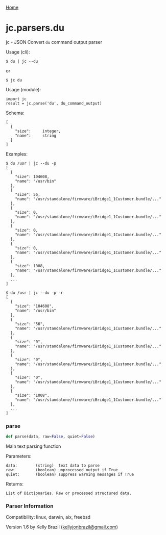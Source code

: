 [Home](https://kellyjonbrazil.github.io/jc/)
<a id="jc.parsers.du"></a>

# jc.parsers.du

jc - JSON Convert `du` command output parser

Usage (cli):

    $ du | jc --du

or

    $ jc du

Usage (module):

    import jc
    result = jc.parse('du', du_command_output)

Schema:

    [
      {
        "size":     integer,
        "name":     string
      }
    ]

Examples:

    $ du /usr | jc --du -p
    [
      {
        "size": 104608,
        "name": "/usr/bin"
      },
      {
        "size": 56,
        "name": "/usr/standalone/firmware/iBridge1_1Customer.bundle/..."
      },
      {
        "size": 0,
        "name": "/usr/standalone/firmware/iBridge1_1Customer.bundle/..."
      },
      {
        "size": 0,
        "name": "/usr/standalone/firmware/iBridge1_1Customer.bundle/..."
      },
      {
        "size": 0,
        "name": "/usr/standalone/firmware/iBridge1_1Customer.bundle/..."
      },
      {
        "size": 1008,
        "name": "/usr/standalone/firmware/iBridge1_1Customer.bundle/..."
      },
      ...
    ]

    $ du /usr | jc --du -p -r
    [
      {
        "size": "104608",
        "name": "/usr/bin"
      },
      {
        "size": "56",
        "name": "/usr/standalone/firmware/iBridge1_1Customer.bundle/..."
      },
      {
        "size": "0",
        "name": "/usr/standalone/firmware/iBridge1_1Customer.bundle/..."
      },
      {
        "size": "0",
        "name": "/usr/standalone/firmware/iBridge1_1Customer.bundle/..."
      },
      {
        "size": "0",
        "name": "/usr/standalone/firmware/iBridge1_1Customer.bundle/..."
      },
      {
        "size": "1008",
        "name": "/usr/standalone/firmware/iBridge1_1Customer.bundle/..."
      },
      ...
    ]

<a id="jc.parsers.du.parse"></a>

### parse

```python
def parse(data, raw=False, quiet=False)
```

Main text parsing function

Parameters:

    data:        (string)  text data to parse
    raw:         (boolean) unprocessed output if True
    quiet:       (boolean) suppress warning messages if True

Returns:

    List of Dictionaries. Raw or processed structured data.

### Parser Information
Compatibility:  linux, darwin, aix, freebsd

Version 1.6 by Kelly Brazil (kellyjonbrazil@gmail.com)
